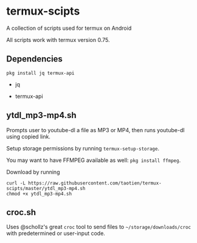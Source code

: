 # termux-scipts

A collection of scripts used for termux on Android

All scripts work with termux version 0.75.

## Dependencies

`pkg install jq termux-api`

- jq

- termux-api

## ytdl_mp3-mp4.sh

Prompts user to youtube-dl a file as MP3 or MP4, then runs youtube-dl using copied link.

Setup storage permissions by running `termux-setup-storage`.

You may want to have FFMPEG available as well: `pkg install ffmpeg`.

Download by running 

```
curl -L https://raw.githubusercontent.com/taotien/termux-scipts/master/ytdl_mp3-mp4.sh
chmod +x ytdl_mp3-mp4.sh
```

## croc.sh

Uses @schollz's great `croc` tool to send files to `~/storage/downloads/croc` with predetermined or user-input code.
